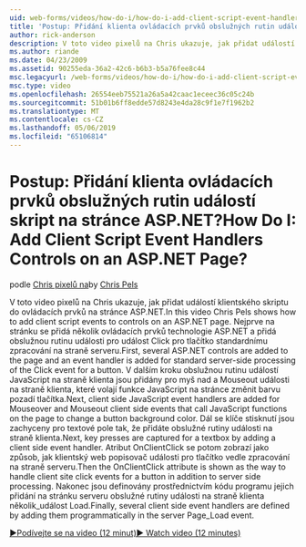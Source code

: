 ```yaml
---
uid: web-forms/videos/how-do-i/how-do-i-add-client-script-event-handlers-controls-on-an-aspnet-page
title: 'Postup: Přidání klienta ovládacích prvků obslužných rutin událostí skript na stránce ASP.NET? | Dokumenty Microsoft'
author: rick-anderson
description: V toto video pixelů na Chris ukazuje, jak přidat událostí klientského skriptu do ovládacích prvků na stránce ASP.NET. Nejprve na stránku a e se přidají několik ovládacích prvků technologie ASP.NET...
ms.author: riande
ms.date: 04/23/2009
ms.assetid: 90255eda-36a2-42c6-b6b3-b5a76fee8c44
msc.legacyurl: /web-forms/videos/how-do-i/how-do-i-add-client-script-event-handlers-controls-on-an-aspnet-page
msc.type: video
ms.openlocfilehash: 26554eeb75521a26a5a42caac1eceec36c05c24b
ms.sourcegitcommit: 51b01b6ff8edde57d8243e4da28c9f1e7f1962b2
ms.translationtype: MT
ms.contentlocale: cs-CZ
ms.lasthandoff: 05/06/2019
ms.locfileid: "65106814"
---
```

# <a name="how-do-i-add-client-script-event-handlers-controls-on-an-aspnet-page"></a><span data-ttu-id="9dafa-105">Postup: Přidání klienta ovládacích prvků obslužných rutin událostí skript na stránce ASP.NET?</span><span class="sxs-lookup"><span data-stu-id="9dafa-105">How Do I: Add Client Script Event Handlers Controls on an ASP.NET Page?</span></span>

<span data-ttu-id="9dafa-106">podle [Chris pixelů na](https://twitter.com/chrispels)</span><span class="sxs-lookup"><span data-stu-id="9dafa-106">by [Chris Pels](https://twitter.com/chrispels)</span></span>

<span data-ttu-id="9dafa-107">V toto video pixelů na Chris ukazuje, jak přidat událostí klientského skriptu do ovládacích prvků na stránce ASP.NET.</span><span class="sxs-lookup"><span data-stu-id="9dafa-107">In this video Chris Pels shows how to add client script events to controls on an ASP.NET page.</span></span> <span data-ttu-id="9dafa-108">Nejprve na stránku se přidá několik ovládacích prvků technologie ASP.NET a přidá obslužnou rutinu události pro událost Click pro tlačítko standardnímu zpracování na straně serveru.</span><span class="sxs-lookup"><span data-stu-id="9dafa-108">First, several ASP.NET controls are added to the page and an event handler is added for standard server-side processing of the Click event for a button.</span></span> <span data-ttu-id="9dafa-109">V dalším kroku obslužnou rutinu událostí JavaScript na straně klienta jsou přidány pro myš nad a Mouseout události na straně klienta, které volají funkce JavaScript na stránce změnit barvu pozadí tlačítka.</span><span class="sxs-lookup"><span data-stu-id="9dafa-109">Next, client side JavaScript event handlers are added for Mouseover and Mouseout client side events that call JavaScript functions on the page to change a button background color.</span></span> <span data-ttu-id="9dafa-110">Dál se klíče stisknutí jsou zachyceny pro textové pole tak, že přidáte obslužné rutiny události na straně klienta.</span><span class="sxs-lookup"><span data-stu-id="9dafa-110">Next, key presses are captured for a textbox by adding a client side event handler.</span></span> <span data-ttu-id="9dafa-111">Atribut OnClientClick se potom zobrazí jako způsob, jak klientský web popisovač události pro tlačítko vedle zpracování na straně serveru.</span><span class="sxs-lookup"><span data-stu-id="9dafa-111">Then the OnClientClick attribute is shown as the way to handle client site click events for a button in addition to server side processing.</span></span> <span data-ttu-id="9dafa-112">Nakonec jsou definovány prostřednictvím kódu programu jejich přidání na stránku serveru obslužné rutiny události na straně klienta několik\_událost Load.</span><span class="sxs-lookup"><span data-stu-id="9dafa-112">Finally, several client side event handlers are defined by adding them programmatically in the server Page\_Load event.</span></span>

[<span data-ttu-id="9dafa-113">&#9654;Podívejte se na video (12 minut)</span><span class="sxs-lookup"><span data-stu-id="9dafa-113">&#9654; Watch video (12 minutes)</span></span>](https://channel9.msdn.com/Blogs/ASP-NET-Site-Videos/how-do-i-add-client-script-event-handlers-controls-on-an-aspnet-page)
